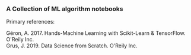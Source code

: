 ### A Collection of ML algorithm notebooks

Primary references:                                                    

Géron, A. 2017. Hands-Machine Learning with Scikit-Learn & TensorFlow. O'Reily Inc.                                   
Grus, J. 2019. Data Science from Scratch. O'Reily Inc.
